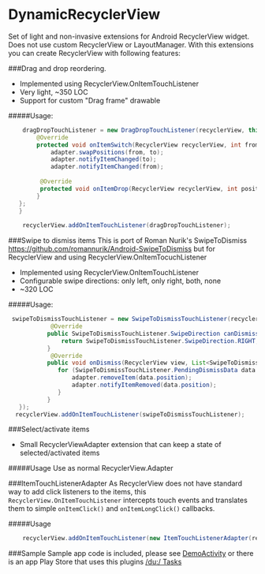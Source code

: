 DynamicRecyclerView
===================

Set of light and non-invasive extensions for Android RecyclerView widget. Does not use custom RecyclerView or LayoutManager.
With this extensions you can create RecyclerView with following features:

###Drag and drop reordering.
- Implemented using RecyclerView.OnItemTouchListener
- Very light, ~350 LOC
- Support for custom "Drag frame" drawable
 
#####Usage:
```java
    dragDropTouchListener = new DragDropTouchListener(recyclerView, this) {
        @Override
        protected void onItemSwitch(RecyclerView recyclerView, int from, int to) {
            adapter.swapPositions(from, to);
            adapter.notifyItemChanged(to);
            adapter.notifyItemChanged(from);
 
         @Override
         protected void onItemDrop(RecyclerView recyclerView, int position) {
        }
   };
   }
   
    recyclerView.addOnItemTouchListener(dragDropTouchListener);
```
###Swipe to dismiss items
This is port of Roman Nurik's SwipeToDismiss https://github.com/romannurik/Android-SwipeToDismiss but for RecyclerView and using RecyclerView.OnItemTocuchListener
- Implemented using RecyclerView.OnItemTouchListener
- Configurable swipe directions: only left, only right, both, none
- ~320 LOC 

#####Usage:
```java
 swipeToDismissTouchListener = new SwipeToDismissTouchListener(recyclerView, new SwipeToDismissTouchListener.DismissCallbacks() {
            @Override
           public SwipeToDismissTouchListener.SwipeDirection canDismiss(int position) {
               return SwipeToDismissTouchListener.SwipeDirection.RIGHT;
           }
            @Override
           public void onDismiss(RecyclerView view, List<SwipeToDismissTouchListener.PendingDismissData> dismissData) {
              for (SwipeToDismissTouchListener.PendingDismissData data : dismissData) {
                  adapter.removeItem(data.position);
                  adapter.notifyItemRemoved(data.position);
              }
           }
   });
  recyclerView.addOnItemTouchListener(swipeToDismissTouchListener);
```

###Select/activate items
- Small RecyclerViewAdapter extension that can keep a state of selected/activated items

#####Usage
Use as normal RecyclerView.Adapter

###ItemTouchListenerAdapter
As RecyclerView does not have standard way to add click listeners to the items, this `RecyclerView.OnItemTouchListener` intercepts touch events and translates them to simple `onItemClick()` and `onItemLongClick()` callbacks.

#####Usage
```java
    recyclerView.addOnItemTouchListener(new ItemTouchListenerAdapter(recyclerView, this));
```

###Sample
Sample app code is included, please see [DemoActivity](app/src/main/java/com/du/android/recyclerview/sample/DemoActivity.java)
or there is an app Play Store that uses this plugins [/du:/ Tasks](https://play.google.com/store/apps/details?id=com.du.android)

